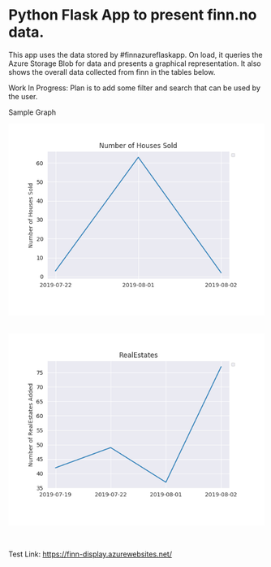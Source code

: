 # Python Flask App to present finn.no data.

This app uses the data stored by #finnazureflaskapp. On load, it queries the Azure Storage Blob for data and presents a 
graphical representation. It also shows the overall data collected from finn in the tables below. 

Work In Progress:
Plan is to add some filter and search that can be used by the user.


Sample Graph

![alt text](https://github.com/Soumya117/finnDisplay/blob/master/sold.png) <br /><br />



![alt text](https://github.com/Soumya117/finnDisplay/blob/master/realstatepng.png)



<br />

Test Link: https://finn-display.azurewebsites.net/
